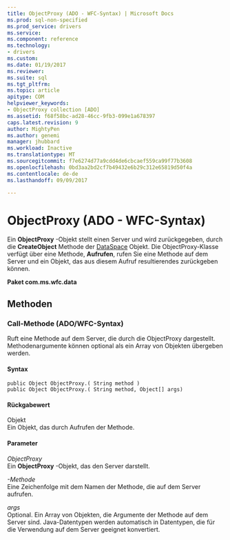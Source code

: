 ```yaml
---
title: ObjectProxy (ADO - WFC-Syntax) | Microsoft Docs
ms.prod: sql-non-specified
ms.prod_service: drivers
ms.service: 
ms.component: reference
ms.technology:
- drivers
ms.custom: 
ms.date: 01/19/2017
ms.reviewer: 
ms.suite: sql
ms.tgt_pltfrm: 
ms.topic: article
apitype: COM
helpviewer_keywords:
- ObjectProxy collection [ADO]
ms.assetid: f68f58bc-ad28-46cc-9fb3-099e1a678397
caps.latest.revision: 9
author: MightyPen
ms.author: genemi
manager: jhubbard
ms.workload: Inactive
ms.translationtype: MT
ms.sourcegitcommit: f7e6274d77a9cdd4de6cbcaef559ca99f77b3608
ms.openlocfilehash: 0bd3aa2bd2cf7b49432e6b29c312e65819d50f4a
ms.contentlocale: de-de
ms.lasthandoff: 09/09/2017

---
```

# <a name="objectproxy-ado---wfc-syntax"></a>ObjectProxy (ADO - WFC-Syntax)
Ein **ObjectProxy** -Objekt stellt einen Server und wird zurückgegeben, durch die **CreateObject** Methode der [DataSpace](../../../ado/reference/rds-api/dataspace-object-rds.md) Objekt. Die ObjectProxy-Klasse verfügt über eine Methode, **Aufrufen**, rufen Sie eine Methode auf dem Server und ein Objekt, das aus diesem Aufruf resultierendes zurückgeben können.  
  
 **Paket com.ms.wfc.data**  
  
## <a name="methods"></a>Methoden  
  
### <a name="call-method-adowfc-syntax"></a>Call-Methode (ADO/WFC-Syntax)  
 Ruft eine Methode auf dem Server, die durch die ObjectProxy dargestellt. Methodenargumente können optional als ein Array von Objekten übergeben werden.  
  
#### <a name="syntax"></a>Syntax  
  
```  
public Object ObjectProxy.( String method )  
public Object ObjectProxy.( String method, Object[] args)  
```  
  
#### <a name="returns"></a>Rückgabewert  
 Objekt  
 Ein Objekt, das durch Aufrufen der Methode.  
  
#### <a name="parameters"></a>Parameter  
 *ObjectProxy*  
 Ein **ObjectProxy** -Objekt, das den Server darstellt.  
  
 *-Methode*  
 Eine Zeichenfolge mit dem Namen der Methode, die auf dem Server aufrufen.  
  
 *args*  
 Optional. Ein Array von Objekten, die Argumente der Methode auf dem Server sind. Java-Datentypen werden automatisch in Datentypen, die für die Verwendung auf dem Server geeignet konvertiert.

